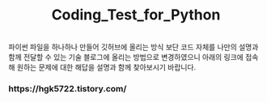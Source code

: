 <h1 align='center'> Coding_Test_for_Python </h1>
<br>
파이썬 파일을 하나하나 만들어 깃허브에 올리는 방식 보단 코드 자체를 나만의 설명과 함께 전달할 수 있는 기술 블로그에 올리는 방법으로 변경하였으니 아래의 링크에 접속해 원하는 문제에 대한 해답을 설명과 함께 찾아보시기 바랍니다.
<br>
<h3> https://hgk5722.tistory.com/ </h3>
